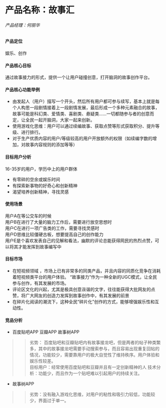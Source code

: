 # 产品名称：故事汇
###### 产品经理：何丽华
#### 产品定位
娱乐、创作
#### 产品核心目标
通过故事接力的形式，提供一个让用户碰撞创意，打开脑洞的故事创作平台。
#### 产品核心功能举例
- 由发起人（用户）描写一个开头，然后所有用户都可参与续写，基本上就是每个人构思一段剧情接着上一段剧情发展，最后形成一个多种元素融合的故事，故事可能是科幻类、爱情类、喜剧类、悬疑类……一切都随参与者的创意而定，让全民一起开脑洞，大家一起来创新。
- 使用游戏化思维：用户可以通过续编故事、获取点赞等形式获取积分、提升等级、进行排行。
- 对于生产优质内容的用户/等级较高的用户开放额外的权限（如续编字数的增加，对故事内容规则的添加等等）


#### 目标用户分析
16-35岁的用户，学历中上的用户群体
- 有零碎的空余或娱乐时间
- 有探索新事物的好奇心和创新精神
- 渴望培养创新精神，寻找灵感

#### 使用场景
用户A在等公交车的时候  
用户B在进行了大量的脑力工作后，需要进行放空思想时  
用户C在进行一项广告类的工作，需要寻找灵感时  
用户D思维比较僵硬古板，想要提高自己的创作能力   
用户E是个喜欢发表自己的见解和看法，幽默的评论总能获得网民的热烈点赞，可以将其才能发挥到故事编写中

#### 目标市场
- 在短视频领域 ，市场上已有非常多的同类产品，并且内容的同质化竞争在消耗着短视频类平台的用户体验。
“故事接力”作为一种全新的UGC模式，让全民参与创作，有其发展的市场。
- 评论区文化的兴起，尤其是极具创意诙谐的文字，往往能获得大批网友的点赞，将广大网友的创造力发挥到故事创作中，有其发展的前景
- 在碎片化阅读的潮流下，这种全民“碎片化”创作的方式，能够增强娱乐性和互动性。


#### 竞品分析
- 百度贴吧APP  豆瓣APP 故事树APP
>> 劣势：
百度贴吧和豆瓣贴吧内有故事接龙吧，但是两者的帖子种类繁多，其中的故事接龙吧需要手动搜索参与，而且容易出现重复回帖的情况，功能较少，需要靠用户的极大自觉性了维持秩序。用户体验和娱乐性较差。  
目标用户：经常使用百度贴吧和豆瓣并且有一定创新精神的人
技术分析：功能少，而且作为一个贴吧难以引起用户的持续关注。

- 故事树APP
>> 劣势：没有融入游戏化思维，对用户的粘性和吸引力较低，功能较少，界面过于单一。

